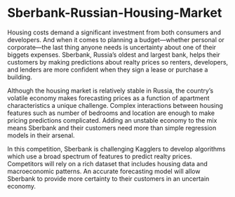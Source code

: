 # Sberbank-Russian-Housing-Market
Housing costs demand a significant investment from both consumers and developers. And when it comes to planning a budget—whether personal or corporate—the last thing anyone needs is uncertainty about one of their biggets expenses. Sberbank, Russia’s oldest and largest bank, helps their customers by making predictions about realty prices so renters, developers, and lenders are more confident when they sign a lease or purchase a building.

Although the housing market is relatively stable in Russia, the country’s volatile economy makes forecasting prices as a function of apartment characteristics a unique challenge. Complex interactions between housing features such as number of bedrooms and location are enough to make pricing predictions complicated. Adding an unstable economy to the mix means Sberbank and their customers need more than simple regression models in their arsenal.

In this competition, Sberbank is challenging Kagglers to develop algorithms which use a broad spectrum of features to predict realty prices. Competitors will rely on a rich dataset that includes housing data and macroeconomic patterns. An accurate forecasting model will allow Sberbank to provide more certainty to their customers in an uncertain economy.
